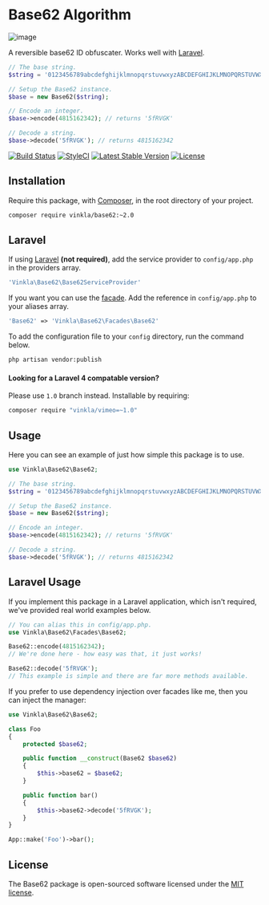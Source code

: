 Base62 Algorithm
================

![image](https://raw.githubusercontent.com/vinkla/vinkla.github.io/master/images/base62-package.png)

A reversible base62 ID obfuscater. Works well with [Laravel](https://github.com/laravel/laravel).

```php
// The base string.
$string = '0123456789abcdefghijklmnopqrstuvwxyzABCDEFGHIJKLMNOPQRSTUVWXYZ';

// Setup the Base62 instance.
$base = new Base62($string);

// Encode an integer.
$base->encode(4815162342); // returns '5fRVGK'

// Decode a string.
$base->decode('5fRVGK'); // returns 4815162342
```

[![Build Status](https://img.shields.io/travis/vinkla/base62/master.svg?style=flat)](https://travis-ci.org/vinkla/base62)
[![StyleCI](https://styleci.io/repos/15844313/shield?style=flat)](https://styleci.io/repos/15844313)
[![Latest Stable Version](http://img.shields.io/packagist/v/vinkla/base62.svg?style=flat)](https://packagist.org/packages/vinkla/base62)
[![License](https://img.shields.io/packagist/l/vinkla/base62.svg?style=flat)](https://packagist.org/packages/vinkla/base62)

## Installation
Require this package, with [Composer](https://getcomposer.org/), in the root directory of your project.

```bash
composer require vinkla/base62:~2.0
```

## Laravel
If using [Laravel](http://laravel.com) **(not required)**, add the service provider to ```config/app.php``` in the providers array.

```php
'Vinkla\Base62\Base62ServiceProvider'
```

If you want you can use the [facade](http://laravel.com/docs/facades). Add the reference in ```config/app.php``` to your aliases array.
```php
'Base62' => 'Vinkla\Base62\Facades\Base62'
```

To add the configuration file to your `config` directory, run the command below.
```bash
php artisan vendor:publish
```

#### Looking for a Laravel 4 compatable version?

Please use `1.0` branch instead. Installable by requiring:

```bash
composer require "vinkla/vimeo=~1.0"
```

## Usage
Here you can see an example of just how simple this package is to use.

```php
use Vinkla\Base62\Base62;

// The base string.
$string = '0123456789abcdefghijklmnopqrstuvwxyzABCDEFGHIJKLMNOPQRSTUVWXYZ';

// Setup the Base62 instance.
$base = new Base62($string);

// Encode an integer.
$base->encode(4815162342); // returns '5fRVGK'

// Decode a string.
$base->decode('5fRVGK'); // returns 4815162342
```

## Laravel Usage
If you implement this package in a Laravel application, which isn't required, we've provided real world examples below.
```php
// You can alias this in config/app.php.
use Vinkla\Base62\Facades\Base62;

Base62::encode(4815162342);
// We're done here - how easy was that, it just works!

Base62::decode('5fRVGK');
// This example is simple and there are far more methods available.
```

If you prefer to use dependency injection over facades like me, then you can inject the manager:

```php
use Vinkla\Base62\Base62;

class Foo
{
	protected $base62;

	public function __construct(Base62 $base62)
	{
		$this->base62 = $base62;
	}

	public function bar()
	{
		$this->base62->decode('5fRVGK');
	}
}

App::make('Foo')->bar();
```

## License
The Base62 package is open-sourced software licensed under the [MIT license](http://opensource.org/licenses/MIT).
